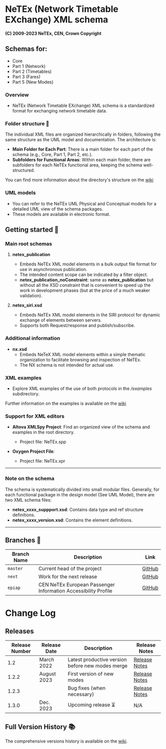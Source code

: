 # NeTEx (Network Timetable EXchange) XML schema
**(C) 2009-2023 NeTEx, CEN, Crown Copyright**

## Schemas for:

- Core
- Part 1 (Network)
- Part 2 (Timetables)
- Part 3 (Fares)
- Part 5 (New Modes)

### Overview

- NeTEx (Network Timetable EXchange) XML schema is a standardized format for exchanging network timetable data.

### Folder structure 📁

The individual XML files are organized hierarchically in folders, following the same structure as the UML model and documentation. The architecture is: 

- **Main Folder for Each Part**: There is a main folder for each part of the schema (e.g., Core, Part 1, Part 2, etc.).
- **Subfolders for Functional Areas**: Within each main folder, there are subfolders for each NeTEx functional area, keeping the schema well-structured.

You can find more information about the directory's structure on the [wiki](https://github.com/ITxPT/NeTEx/wiki/Structure-And-Compatibility#netex-directory-structure)
### UML models

- You can refer to the NeTEx UML Physical and Conceptual models for a detailed UML view of the schema packages.
- These models are available in electronic format.
  
## Getting started 🚀

### Main root schemas

1. **netex_publication**
   - Embeds NeTEx XML model elements in a bulk output file format for use in asynchronous publication.
   - The intended content scope can be indicated by a filter object.
   -  **netex_publication_noConstraint**: same as **netex_publication** but without all the XSD constraint that is convenient to speed up the work in development phases (but at the price of a much weaker validation).

2. **netex_siri.xsd**
   - Embeds NeTEx XML model elements in the SIRI protocol for dynamic exchange of elements between servers.
   - Supports both Request/response and publish/subscribe.

### Additional information

- **nx.xsd**
   - Embeds NeTeX XML model elements within a simple thematic organization to facilitate browsing and inspection of NeTEx.
   - The NX schema is not intended for actual use.

### XML examples

- Explore XML examples of the use of both protocols in the */examples* subdirectory.

Further information on the examples is available on the [wiki](https://github.com/ITxPT/NeTEx/wiki/Using-NeTEx#how-to-use-example-files)
### Support for XML editors

- **Altova XMLSpy Project**: Find an organized view of the schema and examples in the root directory.
   - Project file: NeTEx.spp

- **Oxygen Project File**: 
   - Project file: NeTEx.xpr

----

### Note on the schema

The schema is systematically divided into small modular files. Generally, for each functional package in the design model (See UML Model), there are two XML schema files:

- **netex_xxxx_suppport.xsd**: Contains data type and ref structure definitions.
- **netex_xxxx_version.xsd**: Contains the element definitions.

----
## Branches  🌿

| Branch Name | Description                                             | Link                                            |
| ----------- | ------------------------------------------------------- | ----------------------------------------------- |
| `master`    | Current head of the project                            | [GitHub](https://github.com/NeTEx-CEN/NeTEx)    |
| `next`      | Work for the next release                              | [GitHub](https://github.com/NeTEx-CEN/NeTEx/tree/next) |
| `epiap`     | CEN NeTEx European Passenger Information Accessibility Profile | [GitHub](https://github.com/NeTEx-CEN/NeTEx/tree/EPIAP) |

# Change Log
## Releases
| Release Number | Release Date  | Description                                    | Release Notes                                                                                   |
| -------------- | ------------- | ---------------------------------------------- | ----------------------------------------------------------------------------------------------- |
| 1.2            | March 2022    | Latest productive version before new modes merge | [Release Notes](https://github.com/NeTEx-CEN/NeTEx/releases/tag/v1.2)      |
| 1.2.2          | August 2023   | First version of new modes                     | [Release Notes](https://github.com/NeTEx-CEN/NeTEx/releases/tag/v1.2.2)        |
| 1.2.3          |               | Bug fixes (when necessary)                     | [Release Notes](https://github.com/NeTEx-CEN/NeTEx/blob/next/CHANGELOG.md)       |
| 1.3.0          | Dec. 2023     | Upcoming release   ⏳                            | N/A                                                                                             |
## Full Version History 📚
The comprehensive versions history is available on the [wiki](https://github.com/ITxPT/NeTEx/wiki/Release-history).
